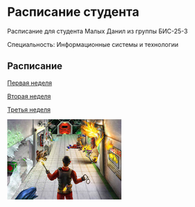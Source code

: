 # Расписание студента

Расписание для студента Малых Данил из группы БИС-25-3

Специальность: Информационные системы и технологии

## Расписание

[Первая неделя](timetables_1w.md)

[Вторая неделя](timetables_2w.md)

[Третья неделя](timetables_3w.md)





![Картинка из SS13](Картинка.jpg)